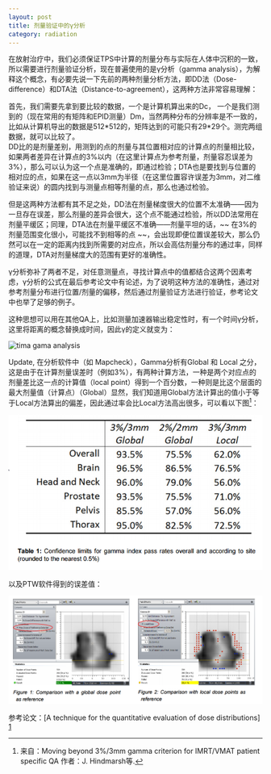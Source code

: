 ```yaml
---
layout: post
title: 剂量验证中的γ分析
category: radiation
---
```

在放射治疗中，我们必须保证TPS中计算的剂量分布与实际在人体中沉积的一致，所以需要进行剂量验证分析，现在普遍使用的是γ分析（gamma analysis），为解释这个概念，有必要先说一下先前的两种剂量分析方法，即DD法（Dose-difference）和DTA法（Distance-to-agreement），这两种方法非常容易理解：  

首先，我们需要先拿到要比较的数据，一个是计算机算出来的Dc， 一个是我们测到的（现在常用的有矩阵和EPID测量）Dm，当然两种分布的分辨率是不一致的，比如从计算机导出的数据是512\*512的，矩阵达到的可能只有29\*29个。测完两组数据，就可以比较了。  
DD比的是剂量差别，用测到的点的剂量与其位置相对应的计算点的剂量相比较，如果两者差异在计算点的3%以内（在这里计算点为参考剂量，剂量容忍误差为3%），那么可以认为这一个点是准确的，即通过检验；DTA也是要找到与位置的相对应的点，如果在这一点以3mm为半径（在这里位置容许误差为3mm，对二维验证来说）的圆内找到与测量点相等剂量的点，那么也通过检验。  

但是这两种方法都有其不足之处，DD法在剂量梯度很大的位置不太准确——因为一旦存在误差，那么剂量的差异会很大，这个点不能通过检验，所以DD法常用在剂量平缓区；同理，DTA法在剂量平缓区不准确——剂量平坦的话，~~ 在3%的剂量范围变化很小，可能找不到相等的点 ~~，会出现即便位置误差较大，那么仍然可以在一定的距离内找到所需要的对应点，所以会高估剂量分布的通过率，同样的道理，DTA对剂量梯度大的范围有更好的准确性。  

γ分析弥补了两者不足，对任意测量点，寻找计算点中的值都结合这两个因素考虑，γ分析的公式在最后参考论文中有论述，为了说明这种方法的准确性，通过对参考剂量分布进行位置/剂量的偏移，然后通过剂量验证方法进行验证，参考论文中也举了足够的例子。

这种思想可以用在其他QA上，比如测量加速器输出稳定性时，有一个时间γ分析，这里将距离的概念替换成时间，因此γ的定义就变为： 

<span class="imgcenter">![tima gama analysis][2]</span>

Update, 在分析软件中（如 Mapcheck），Gamma分析有Global 和 Local 之分，这是由于在计算剂量误差时（例如3%），有两种计算方法，一种是两个对应点的剂量差比这一点的计算值（local point）得到一个百分数，一种则是比这个层面的最大剂量值（计算点）（Global）显然，我们知道用Global方法计算出的值小于等于Local方法算出的偏差，因此通过率会比Local方法高出很多，可以看以下图[^1]：

![Global VS Local](..\images\pr.png)

以及PTW软件得到的误差值：

![PTW](..\images\ptw.png)

参考论文：[A technique for the quantitative evaluation of dose distributions] [1]   


 [1]: http://personal.us.es/alberto/ffisim/material/gamma_index.pdf "Reference"

 [2]: https://farm8.staticflickr.com/7479/15191234054_b34b24198b_o.jpg

[^ 1 ]: 来自：Moving beyond 3%/3mm gamma criterion for IMRT/VMAT patient specific QA 作者：J. Hindmarsh等.